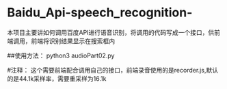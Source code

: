 # Baidu_Api-speech_recognition-
本项目主要讲如何调用百度API进行语音识别，将调用的代码写成一个接口，供前端调用，前端将识别结果显示在搜索框内

##使用方法：
python3 audioPart02.py

#注释：
这个需要前端配合调用自己的接口，前端录音使用的是recorder.js,默认的是44.1k采样率，需要重采样为16.1k
